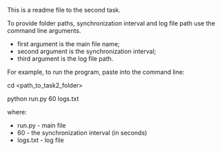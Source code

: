 This is a readme file to the second task.

To provide folder paths, synchronization interval and log file path use the command line arguments.

- first argument is the main file name;
- second argument is the synchronization interval;
- third argument is the log file path.

For example, to run the program, paste into the command line:

cd <path_to_task2_folder>

python run.py 60 logs.txt

where:
- run.py - main file
- 60 - the synchronization interval (in seconds)
- logs.txt - log file
